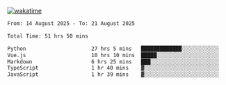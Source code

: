 [![wakatime](https://wakatime.com/badge/user/ef685785-b2de-4416-b5c6-df540c453238.svg)](https://wakatime.com/@ef685785-b2de-4416-b5c6-df540c453238)

<!--START_SECTION:waka-->

```txt
From: 14 August 2025 - To: 21 August 2025

Total Time: 51 hrs 50 mins

Python                     27 hrs 5 mins   █████████████░░░░░░░░░░░░   52.25 %
Vue.js                     10 hrs 10 mins  █████░░░░░░░░░░░░░░░░░░░░   19.63 %
Markdown                   6 hrs 25 mins   ███░░░░░░░░░░░░░░░░░░░░░░   12.39 %
TypeScript                 1 hr 40 mins    ▓░░░░░░░░░░░░░░░░░░░░░░░░   03.24 %
JavaScript                 1 hr 39 mins    ▓░░░░░░░░░░░░░░░░░░░░░░░░   03.21 %
```

<!--END_SECTION:waka-->
